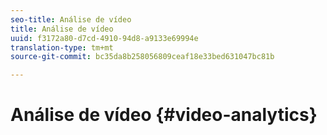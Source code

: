 ```yaml
---
seo-title: Análise de vídeo
title: Análise de vídeo
uuid: f3172a80-d7cd-4910-94d8-a9133e69994e
translation-type: tm+mt
source-git-commit: bc35da8b258056809ceaf18e33bed631047bc81b

---
```



# Análise de vídeo {#video-analytics}

